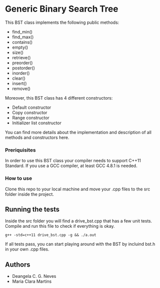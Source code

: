 # Generic Binary Search Tree

This BST class implements the following public methods:

* find_min()
* find_max()
* contains()
* empty()
* size()
* retrieve()
* preorder()
* postorder()
* inorder()
* clear()
* insert()
* remove()

Moreover, this BST class has 4 different constructors:

* Default constructor
* Copy constructor
* Range constructor
* Initializer list constructor

You can find more details about the implementation and description of all methods and constructors here.

### Preriquisites

In order to use this BST class your compiler needs to support C++11 Standard. If you use a GCC compiler, at least GCC 4.8.1 is needed.

### How to use

Clone this repo to your local machine and move your .cpp files to the src folder inside the project.

## Running the tests

Inside the src folder you will find a drive_bst.cpp that has a few unit tests. Compile and run this file to check if everything is okay.
```
g++ -std=c++11 drive_bst.cpp -g && ./a.out
```
If all tests pass, you can start playing around with the BST by incluind bst.h in your own .cpp files.

## Authors

* Deangela C. G. Neves
* Maria Clara Martins 
